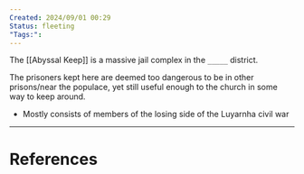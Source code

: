 ```yaml
---
Created: 2024/09/01 00:29
Status: fleeting
"Tags:":
---
```


The [[Abyssal Keep]] is a massive jail complex in the `_____` district.

The prisoners kept here are deemed too dangerous to be in other prisons/near the populace, yet still useful enough to the church in some way to keep around.
- Mostly consists of members of the losing side of the Luyarnha civil war
---
# References
